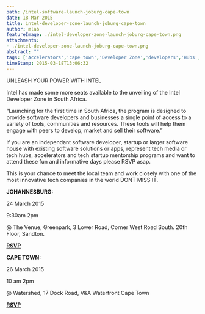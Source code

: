 ```yaml
---
path: /intel-software-launch-joburg-cape-town
date: 18 Mar 2015
title: intel-developer-zone-launch-joburg-cape-town
author: mlab
featureImage: ./intel-developer-zone-launch-joburg-cape-town.png
attachments: 
- ./intel-developer-zone-launch-joburg-cape-town.png
abstract: ""
tags: ['Accelerators','cape town','Developer Zone','developers','Hubs','Incubators','Intel','Johannesburg','launch','mLab']
timeStamp: 2015-03-18T13:06:32
---
```


UNLEASH YOUR POWER WITH INTEL

Intel has made some more seats available to the unveiling of the Intel Developer Zone in South Africa.

“Launching for the first time in South Africa, the program is designed to provide software developers and businesses a single point of access to a variety of tools, communities and resources. These tools will help them engage with peers to develop, market and sell their software.”

If you are an independant software developer, startup or larger software house with existing software solutions or apps, represent tech media or tech hubs, accelerators and tech startup mentorship programs and want to attend these fun and informative days please RSVP asap.

This is your chance to meet the local team and work closely with one of the most innovative tech companies in the world DONT MISS IT.

**JOHANNESBURG:**

24 March 2015

9:30am 2pm

@ The Venue, Greenpark, 3 Lower Road, Corner West Road South. 20th Floor, Sandton.

**[RSVP](http:&#x2F;&#x2F;www.reply.co.za&#x2F;IntelSA&#x2F;IntelSSG_JHB&#x2F;rsvp.html)**

**CAPE TOWN:**

26 March 2015

10 am 2pm

@ Watershed, 17 Dock Road, V&amp;A Waterfront Cape Town

**[RSVP](http:&#x2F;&#x2F;www.reply.co.za&#x2F;IntelSA&#x2F;IntelSSG_CPT&#x2F;rsvp.html)**


